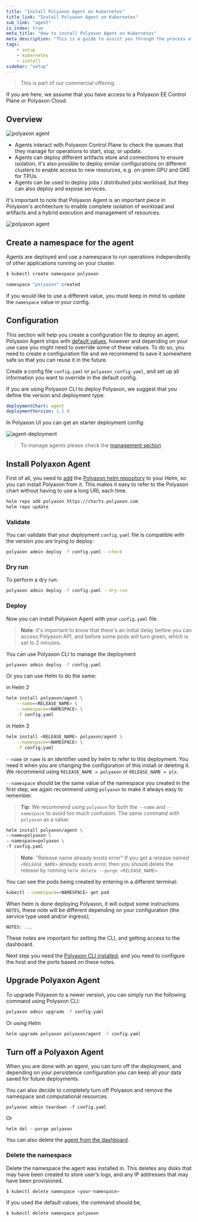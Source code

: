 ```yaml
---
title: "Install Polyaxon Agent on Kubernetes"
title_link: "Install Polyaxon Agent on Kubernetes"
sub_link: "agent"
is_index: true
meta_title: "How to install Polyaxon Agent on Kubernetes"
meta_description: "This is a guide to assist you through the process of setting up a Polyaxon Agent deployment using Kubernetes."
tags:
    - setup
    - kubernetes
    - install
sidebar: "setup"
---
```


<blockquote class="commercial">This is part of our commercial offering.</blockquote>

If you are here, we assume that you have access to a Polyaxon EE Control Plane or Polyaxon Cloud.

## Overview

![polyaxon agent](../../../../content/images/references/agent/agent-operator.png)

 * Agents interact with Polyaxon Control Plane to check the queues that they manage for operations to start, stop, or update.
 * Agents can deploy different artifacts store and connections to ensure isolation, it's also possible to deploy similar configurations on different clusters to enable access to new resources, e.g. on-prem GPU and GKE for TPUs.
 * Agents can be used to deploy jobs / distributed jobs workload, but they can also deploy and expose services.

It's important to note that Polyaxon Agent is an important piece in Polyaxon's architecture to enable complete isolation of workload and artifacts and a hybrid execution and management of resources.

![polyaxon agent](../../../../content/images/references/agent/agent-execution.png)

## Create a namespace for the agent

Agents are deployed and use a namespace to run operations
independently of other applications running on your cluster.

```bash
$ kubectl create namespace polyaxon

namespace "polyaxon" created
```

If you would like to use a different value, you must keep in mind to update the `namespace` value in your config.

## Configuration

This section will help you create a configuration file to deploy an agent.
Polyaxon Agent ships with [default values](/docs/setup/agent/reference/), however and depending on your use case
you might need to override some of these values.
To do so, you need to create a configuration file and we recommend to save it somewhere safe so that you can reuse it in the future.

Create a config file `config.yaml` or `polyaxon_config.yaml`,
and set up all information you want to override in the default config.

If you are using Polyaxon CLI to deploy Polyaxon, we suggest that you define the version and deployment type:

```yaml
deploymentChart: agent
deploymentVersion: 1.1.0
```

In Polyaxon UI you can get an starter deployment config:

![agent-deployment](../../../../content/images/dashboard/agents/deployment.png)

> To manage agents please check the [management section](/docs/management/ui/agents/)

## Install Polyaxon Agent

First of all, you need to [add](https://github.com/kubernetes/helm/blob/master/docs/chart_repository.md) the [Polyaxon helm repository](https://charts.polyaxon.com/)
to your Helm, so you can install Polyaxon from it.
This makes it easy to refer to the Polyaxon chart without having to use a long URL each time.

```bash
helm repo add polyaxon https://charts.polyaxon.com
helm repo update
```

### Validate

You can validate that your deployment `config.yaml` file is compatible with the version you are trying to deploy:

```bash
polyaxon admin deploy -f config.yaml --check
```

### Dry run

To perform a dry run:

```bash
polyaxon admin deploy -f config.yaml --dry-run
```

### Deploy

Now you can install Polyaxon Agent with your `config.yaml` file.

> **Note**: it's important to know that there's an initial delay before you can access Polyaxon API, and before some pods will turn green, which is set to 2 minutes.

You can use Polyaxon CLI to manage the deployment

```bash
polyaxon admin deploy -f config.yaml
```

Or you can use Helm to do the same:

in Helm 2

```bash
helm install polyaxon/agent \
    --name=<RELEASE_NAME> \
    --namespace=<NAMESPACE> \
    -f config.yaml
```

in Helm 3

```bash
helm install <RELEASE_NAME> polyaxon/agent \
    --namespace=<NAMESPACE> \
    -f config.yaml
```

`--name` or `name` is an identifier used by helm to refer to this deployment.
You need it when you are changing the configuration of this install or deleting it.
We recommend using `RELEASE_NAME = polyaxon` or `RELEASE_NAME = plx`.

`--namespace` should be the same value of the namespace you created in the first step,
we again recommend using `polyaxon` to make it always easy to remember.

> **Tip**: We recommend using `polyaxon` for both the `--name` and `--namespace` to avoid too much confusion.
> The same command with `polyaxon` as a value:

```bash
helm install polyaxon/agent \
--name=polyaxon \
--namespace=polyaxon \
-f config.yaml
```

>**Note**: "Release name already exists error"
> If you get a release named `<RELEASE_NAME>` already exists error, then you should delete the release by running `helm delete --purge <RELEASE_NAME>`.

You can see the pods being created by entering in a different terminal:

```bash
kubectl --namespace=<NAMESPACE> get pod
```

When helm is done deploying Polyaxon, it will output some instructions `NOTES`,
these note will be different depending on your configuration (the service type used and/or ingress);

```
NOTES: ...
```

These notes are important for setting the CLI, and getting access to the dashboard.

Next step you need the [Polyaxon CLI installed](/setup/cli/), and you need to configure
the host and the ports based on these notes.

## Upgrade Polyaxon Agent

To upgrade Polyaxon to a newer version, you can simply run the following command using Polyaxon CLI:

```bash
polyaxon admin upgrade -f config.yaml
```

Or using Helm

```bash
helm upgrade polyaxon polyaxon/agent -f config.yaml
```

## Turn off a Polyaxon Agent

When you are done with an agent, you can turn off the deployment,
and depending on your persistence configuration you can keep all your data saved for future deployments.

You can also decide to completely turn off Polyaxon and remove the namespace and computational resources.

`polyaxon admin teardown -f config.yaml`

Or

`helm del --purge polyaxon`

You can also delete the [agent from the dashboard](/docs/management/ui/agents/).

### Delete the namespace

Delete the namespace the agent was installed in.
This deletes any disks that may have been created to store user’s logs,
and any IP addresses that may have been provisioned.

```bash
$ kubectl delete namespace <your-namespace>
```

If you used the default values, the command should be,

```bash
$ kubectl delete namespace polyaxon
```
